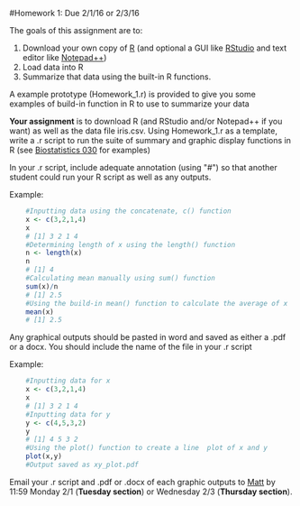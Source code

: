#Homework 1: Due 2/1/16 or 2/3/16

The goals of this assignment are to:

1. Download your own copy of [R](https://www.r-project.org) (and optional a GUI like [RStudio](http://www.rstudio.com) and text editor like [Notepad++](https://notepad-plus-plus.org/))
2. Load data into R
3. Summarize that data using the built-in R functions.

A example prototype (Homework_1.r) is provided to give you some examples of build-in function in R to use to summarize your data

**Your assignment** is to download R (and RStudio and/or Notepad++ if you want) as well as the data file iris.csv. Using Homework_1.r as a template, write a .r script to run the suite of summary and graphic display functions in R (see [Biostatistics 030](http://biotoolbox.binghamton.edu/Biostatistics/2014%20Biostatistics%20Zar/Biostatistics%20Worksheets%20pdf/030-2010%20Biostatistics.pdf) for examples)

In your .r script, include adequate annotation (using "#") so that another student could run your R script as well as any outputs. 

Example:
```r
    #Inputting data using the concatenate, c() function
    x <- c(3,2,1,4)
    x
    # [1] 3 2 1 4
    #Determining length of x using the length() function
    n <- length(x)
    n
    # [1] 4
    #Calculating mean manually using sum() function
    sum(x)/n
    # [1] 2.5
    #Using the build-in mean() function to calculate the average of x
    mean(x)
    # [1] 2.5
```
Any graphical outputs should be pasted in word and saved as either a .pdf or a docx. You should include the name of the file in your .r script 

Example:
```r    
    #Inputting data for x
    x <- c(3,2,1,4)
    x
    # [1] 3 2 1 4
    #Inputting data for y
    y <- c(4,5,3,2)
    y
    # [1] 4 5 3 2
    #Using the plot() function to create a line  plot of x and y
    plot(x,y)
    #Output saved as xy_plot.pdf
```

Email your .r script and .pdf or .docx of each graphic outputs to [Matt](mlundqu1@binghamton.edu) by 11:59 Monday 2/1 (**Tuesday section**) or Wednesday 2/3 (**Thursday section**).
